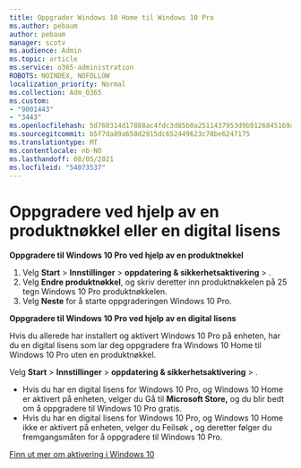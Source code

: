 ```yaml
---
title: Oppgrader Windows 10 Home til Windows 10 Pro
ms.author: pebaum
author: pebaum
manager: scotv
ms.audience: Admin
ms.topic: article
ms.service: o365-administration
ROBOTS: NOINDEX, NOFOLLOW
localization_priority: Normal
ms.collection: Adm_O365
ms.custom:
- "9001443"
- "3443"
ms.openlocfilehash: 5d760314d17888ac4fdc3d85b0a2511437953d9b9126845169acd3fe486e55b6
ms.sourcegitcommit: b5f7da89a650d2915dc652449623c78be6247175
ms.translationtype: MT
ms.contentlocale: nb-NO
ms.lasthandoff: 08/05/2021
ms.locfileid: "54073537"
---
```

# <a name="upgrade-using-either-a-product-key-or-a-digital-license"></a>Oppgradere ved hjelp av en produktnøkkel eller en digital lisens

**Oppgradere til Windows 10 Pro ved hjelp av en produktnøkkel**

1. Velg **Start**  >  **Innstillinger**  >  **oppdatering & sikkerhetsaktivering**  >  .
2. Velg **Endre produktnøkkel**, og skriv deretter inn produktnøkkelen på 25 tegn Windows 10 Pro produktnøkkelen.
3. Velg **Neste** for å starte oppgraderingen Windows 10 Pro.

**Oppgradere til Windows 10 Pro ved hjelp av en digital lisens**

Hvis du allerede har installert og aktivert Windows 10 Pro på enheten, har du en digital lisens som lar deg oppgradere fra Windows 10 Home til Windows 10 Pro uten en produktnøkkel.

Velg **Start**  >  **Innstillinger**  >  **oppdatering & sikkerhetsaktivering**  >  .

- Hvis du har en digital lisens for Windows 10 Pro, og Windows 10 Home er aktivert på enheten, velger du Gå til **Microsoft Store,** og du blir bedt om å oppgradere til Windows 10 Pro gratis.
- Hvis du har en digital lisens for Windows 10 Pro, og Windows 10 Home ikke er aktivert på enheten, velger du Feilsøk **,** og deretter følger du fremgangsmåten for å oppgradere til Windows 10 Pro.

[Finn ut mer om aktivering i Windows 10](https://support.microsoft.com/help/12440)